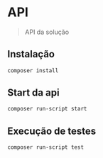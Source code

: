 # API

> API da solução

## Instalação

```bash
composer install
```

## Start da api

```bash
composer run-script start
```

## Execução de testes

```bash
composer run-script test
```
